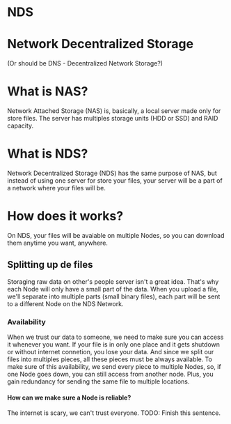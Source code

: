 # NDS
# Network Decentralized Storage
(Or should be DNS - Decentralized Network Storage?)

# What is NAS?
Network Attached Storage (NAS) is, basically, a local server made only for store files. The server has multiples storage units (HDD or SSD) and RAID capacity.

# What is NDS?
Network Decentralized Storage (NDS) has the same purpose of NAS, but instead of using one server for store your files, your server will be a part of a network where your files will be.

# How does it works?
On NDS, your files will be avaiable on multiple Nodes, so you can download them anytime you want, anywhere.

## Splitting up de files
Storaging raw data on other's people server isn't a great idea. That's why each Node will only have a small part of the data.
When you upload a file, we'll separate into multiple parts (small binary files), each part will be sent to a different Node on the NDS Network.

### Availability
When we trust our data to someone, we need to make sure you can access it whenever you want. If your file is in only one place and it gets shutdown or without internet connetion, you lose your data. And since we split our files into multiples pieces, all these pieces must be always available.
To make sure of this availability, we send every piece to multiple Nodes, so, if one Node goes down, you can still access from another node. Plus, you gain redundancy for sending the same file to multiple locations.

#### How can we make sure a Node is reliable?
The internet is scary, we can't trust everyone. TODO: Finish this sentence.
